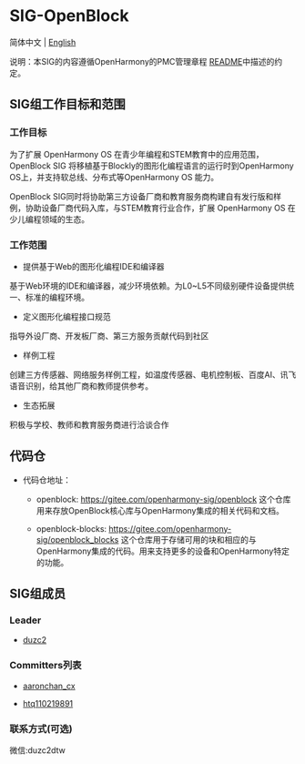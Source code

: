 # SIG-OpenBlock

简体中文 | [English](./sig_openblock.md)

 

说明：本SIG的内容遵循OpenHarmony的PMC管理章程 [README](/zh/pmc.md)中描述的约定。

 

 

## SIG组工作目标和范围

 

### 工作目标

为了扩展 OpenHarmony OS 在青少年编程和STEM教育中的应用范围，OpenBlock SIG 将移植基于Blockly的图形化编程语言的运行时到OpenHarmony OS上，并支持软总线、分布式等OpenHarmony OS 能力。

OpenBlock SIG同时将协助第三方设备厂商和教育服务商构建自有发行版和样例，协助设备厂商代码入库，与STEM教育行业合作，扩展 OpenHarmony OS 在少儿编程领域的生态。

 

### 工作范围

 

- 提供基于Web的图形化编程IDE和编译器

 

基于Web环境的IDE和编译器，减少环境依赖。为L0~L5不同级别硬件设备提供统一、标准的编程环境。

 

- 定义图形化编程接口规范

 

指导外设厂商、开发板厂商、第三方服务贡献代码到社区

 

- 样例工程

 

创建三方传感器、网络服务样例工程，如温度传感器、电机控制板、百度AI、讯飞语音识别，给其他厂商和教师提供参考。

 

- 生态拓展

 

积极与学校、教师和教育服务商进行洽谈合作

 

## 代码仓

- 代码仓地址：

  - openblock: https://gitee.com/openharmony-sig/openblock
    这个仓库用来存放OpenBlock核心库与OpenHarmony集成的相关代码和文档。

  - openblock-blocks: https://gitee.com/openharmony-sig/openblock_blocks
    这个仓库用于存储可用的块和相应的与OpenHarmony集成的代码。用来支持更多的设备和OpenHarmony特定的功能。
 

## SIG组成员

 

### Leader

- [duzc2](https://gitee.com/duzc2)

 

### Committers列表

- [aaronchan_cx](https://gitee.com/aaronchan_cx)

- [htq110219891](https://gitee.com/htq110219891)

 

### 联系方式(可选)

微信:duzc2dtw
